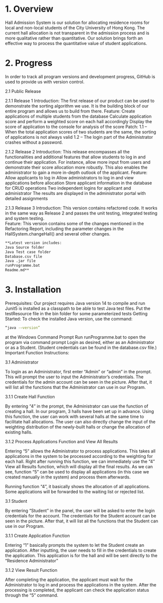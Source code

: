 # 1.     Overview
Hall Admission System is our solution for allocating residence rooms for local and non-local students of the City University of Hong Kong. The current hall allocation is not transparent in the admission process and is more qualitative rather than quantitative. Our solution brings forth an effective way to process the quantitative value of student applications.

# 2.     Progress

In order to track all program versions and development progress, GitHub is used to provide us with version control. 


2.1 	   Public Release

2.1.1 	   Release 1
Introduction:
The first release of our product can be used to demonstrate the sorting algorithm we use. It is the building block of our entire program and allows us to build from there.	
Feature:
Create applications of multiple students from the database
Calculate application score and perform a weighted score on each hall accordingly
Display the score of application to the console for analysis of the score
Patch:
1.1  –  When the total application scores of two students are the same, the sorting of applications is not always valid
1.2   –   The login part of the Administrator crashes without a password.

2.1.2     Release 2
Introduction:
This release encompasses all the functionalities and additional features that allow students to log in and continue their application. For instance, allow more input from users and demonstrate their score allocation more robustly. This also enables the administrator to gain a more in-depth outlook of the applicant. 
Feature:
Allow applicants to log in
Allow administrators to log in and view applications before allocation
Store applicant information in the database for CRUD operations
Two independent logins for applicant and administrator
The results are displayed in the administrator portal with detailed assignments

2.1.3     Release 3
Introduction:
This version contains refactored code. It works in the same way as Release 2 and passes the unit testing, integrated testing and system testing.  
Feature:
This version contains some of the changes mentioned in the Refactoring Report, including the parameter changes in the HallSystem.changeHall() and several other changes.

```bash
**Latest version includes:
Java Source folder
Java Test case folder
Database.csv file
Java .jar file
runProgramme.bat
Readme.md**
```

# 3.     Installation
Prerequisites:
Our project requires Java version 14 to compile and run
Junit5 is installed as a classpath to be able to test Java test files. Put the testResource file in the bin folder for some parameterized tests
Getting Started:
To check the installed Java version, use the command:

```bash
“java -–version” 
```

at the Windows Command Prompt
Run runProgramme.bat to open the program via command prompt
Login as desired, either as an Administrator or as a Student. (Student credentials can be found in the database.csv file.)
Important Function Instructions:

3.1 	   Administrator

To login as an Administrator, first enter “Admin” or “admin” in the prompt. This will prompt the user to input the Administrator’s credentials. The credentials for the admin account can be seen in the picture. After that, it will list all the functions that the Administrator can use in our Program. 


3.1.1     Create Hall Function


By entering “4” in the prompt, the Administrator can use the function of creating a hall. In our program, 3 halls have been set up in advance. Using this function, the user can work with several halls at the same time to facilitate hall allocations. The user can also directly change the input of the weighting distribution of the newly-built halls or change the allocation of existing halls.



3.1.2     Process Applications Function and View All Results



Entering “5” allows the Administrator to process applications. This takes all applications in the system to be processed according to the weighting for each hall. Right after running this function, we can immediately use the “4” View all Results function, which will display all the final results. As we can see, function “5” can be used to display all applications (in this case we created manually in the system) and process them afterwards.




Running function “4”, it basically shows the allocation of all applications. Some applications will be forwarded to the waiting list or rejected list.



3.1 	   Student



By entering “Student” in the panel, the user will be asked to enter the login credentials for the account. The credentials for the Student account can be seen in the picture. After that, it will list all the functions that the Student can use in our Program. 


3.1.1     Create Application Function


Entering “1” basically prompts the system to let the Student create an application. After inputting, the user needs to fill in the credentials to create the application. This application is for the hall and will be sent directly to the “Residence Administrator”



	

3.1.2     View Result Function


After completing the application, the applicant must wait for the Administrator to log in and process the applications in the system. After the processing is completed, the applicant can check the application status through the “5” command.


